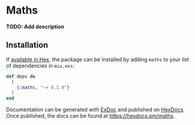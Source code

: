 # Maths

**TODO: Add description**

## Installation

If [available in Hex](https://hex.pm/docs/publish), the package can be installed
by adding `maths` to your list of dependencies in `mix.exs`:

```elixir
def deps do
  [
    {:maths, "~> 0.1.0"}
  ]
end
```

Documentation can be generated with [ExDoc](https://github.com/elixir-lang/ex_doc)
and published on [HexDocs](https://hexdocs.pm). Once published, the docs can
be found at <https://hexdocs.pm/maths>.

